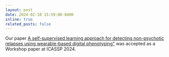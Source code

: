 ```yaml
---
layout: post
date: 2024-02-10 15:59:00-0400
inline: true
related_posts: false
---
```


Our paper <a href="https://ieeexplore.ieee.org/abstract/document/10627012">A self-supervised learning approach for detecting non-psychotic relapses using wearable-based digital phenotyping"</a> was accepted as a Workshop paper at ICASSP 2024.
